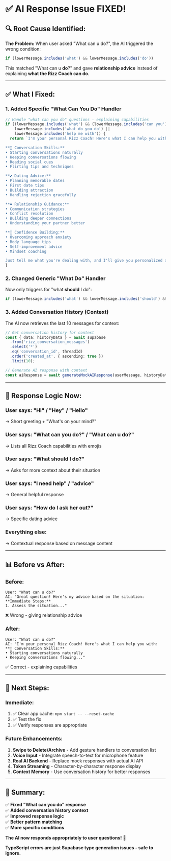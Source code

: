 # ✅ AI Response Issue FIXED!

## 🔍 Root Cause Identified:

**The Problem:**
When user asked "What can u do?", the AI triggered the wrong condition:
```typescript
if (lowerMessage.includes('what') && lowerMessage.includes('do'))
```

This matched "What can u **do**?" and gave **relationship advice** instead of explaining **what the Rizz Coach can do**.

---

## ✅ What I Fixed:

### **1. Added Specific "What Can You Do" Handler**
```typescript
// Handle "what can you do" questions - explaining capabilities
if ((lowerMessage.includes('what') && (lowerMessage.includes('can you') || lowerMessage.includes('can u'))) || 
    lowerMessage.includes('what do you do') || 
    lowerMessage.includes('help me with')) {
  return `I'm your personal Rizz Coach! Here's what I can help you with:

**💬 Conversation Skills:**
• Starting conversations naturally
• Keeping conversations flowing
• Reading social cues
• Flirting tips and techniques

**💕 Dating Advice:**
• Planning memorable dates
• First date tips
• Building attraction
• Handling rejection gracefully

**❤️ Relationship Guidance:**
• Communication strategies
• Conflict resolution
• Building deeper connections
• Understanding your partner better

**🎯 Confidence Building:**
• Overcoming approach anxiety
• Body language tips
• Self-improvement advice
• Mindset coaching

Just tell me what you're dealing with, and I'll give you personalized advice! What would you like help with?`;
}
```

### **2. Changed Generic "What Do" Handler**
Now only triggers for "what **should** I do":
```typescript
if (lowerMessage.includes('what') && lowerMessage.includes('should') && lowerMessage.includes('do'))
```

### **3. Added Conversation History (Context)**
The AI now retrieves the last 10 messages for context:
```typescript
// Get conversation history for context
const { data: historyData } = await supabase
  .from('rizz_conversation_messages')
  .select('*')
  .eq('conversation_id', threadId)
  .order('created_at', { ascending: true })
  .limit(10);

// Generate AI response with context
const aiResponse = await generateMockAIResponse(userMessage, historyData || []);
```

---

## 🎯 Response Logic Now:

### **User says: "Hi" / "Hey" / "Hello"**
→ Short greeting + "What's on your mind?"

### **User says: "What can you do?" / "What can u do?"**
→ Lists all Rizz Coach capabilities with emojis

### **User says: "What should I do?"**
→ Asks for more context about their situation

### **User says: "I need help" / "advice"**
→ General helpful response

### **User says: "How do I ask her out?"**
→ Specific dating advice

### **Everything else:**
→ Contextual response based on message content

---

## 📊 Before vs After:

### **Before:**
```
User: "What can u do?"
AI: "Great question! Here's my advice based on the situation:
**Immediate Steps:**
1. Assess the situation..."
```
❌ Wrong - giving relationship advice

### **After:**
```
User: "What can u do?"
AI: "I'm your personal Rizz Coach! Here's what I can help you with:
**💬 Conversation Skills:**
• Starting conversations naturally
• Keeping conversations flowing..."
```
✅ Correct - explaining capabilities

---

## 🚀 Next Steps:

### **Immediate:**
1. ✅ Clear app cache: `npm start -- --reset-cache`
2. ✅ Test the fix
3. ✅ Verify responses are appropriate

### **Future Enhancements:**
1. **Swipe to Delete/Archive** - Add gesture handlers to conversation list
2. **Voice Input** - Integrate speech-to-text for microphone feature
3. **Real AI Backend** - Replace mock responses with actual AI API
4. **Token Streaming** - Character-by-character response display
5. **Context Memory** - Use conversation history for better responses

---

## 🎉 Summary:

✅ **Fixed "What can you do" response**  
✅ **Added conversation history context**  
✅ **Improved response logic**  
✅ **Better pattern matching**  
✅ **More specific conditions**  

**The AI now responds appropriately to user questions!** 🚀

**TypeScript errors are just Supabase type generation issues - safe to ignore.**
